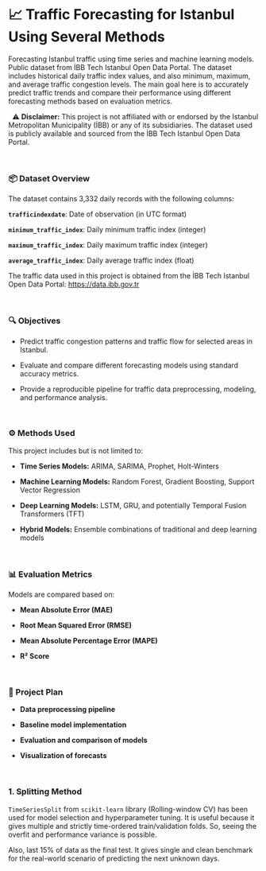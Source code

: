 # 📈 Traffic Forecasting for Istanbul Using Several Methods

Forecasting Istanbul traffic using time series and machine learning models. Public dataset from İBB Tech Istanbul Open Data Portal. The dataset includes historical daily traffic index values, and also  minimum, maximum, and average traffic congestion levels. The main goal here is to accurately predict traffic trends and compare their performance using different forecasting methods based on evaluation metrics.

&nbsp;
⚠️ **Disclaimer:** This project is not affiliated with or endorsed by the Istanbul Metropolitan Municipality (İBB) or any of its subsidiaries. The dataset used is publicly available and sourced from the İBB Tech Istanbul Open Data Portal.

&nbsp;
### 📦 Dataset Overview

The dataset contains 3,332 daily records with the following columns:

**`trafficindexdate`**: Date of observation (in UTC format)

**`minimum_traffic_index`**: Daily minimum traffic index (integer)

**`maximum_traffic_index`**: Daily maximum traffic index (integer)

**`average_traffic_index`**: Daily average traffic index (float)
    
The traffic data used in this project is obtained from the İBB Tech Istanbul Open Data Portal:
https://data.ibb.gov.tr

&nbsp;
### 🔍 Objectives

- Predict traffic congestion patterns and traffic flow for selected areas in Istanbul.

- Evaluate and compare different forecasting models using standard accuracy metrics.

- Provide a reproducible pipeline for traffic data preprocessing, modeling, and performance analysis.
    
&nbsp;
### ⚙️ Methods Used

This project includes but is not limited to:

- **Time Series Models:** ARIMA, SARIMA, Prophet, Holt-Winters

- **Machine Learning Models:** Random Forest, Gradient Boosting, Support Vector Regression

- **Deep Learning Models:** LSTM, GRU, and potentially Temporal Fusion Transformers (TFT)

- **Hybrid Models:** Ensemble combinations of traditional and deep learning models
    
&nbsp;
### 📊 Evaluation Metrics

Models are compared based on:

- **Mean Absolute Error (MAE)**

- **Root Mean Squared Error (RMSE)**

- **Mean Absolute Percentage Error (MAPE)**

- **R² Score**

&nbsp;
### 🚧 Project Plan

- **Data preprocessing pipeline**

- **Baseline model implementation**

- **Evaluation and comparison of models**

- **Visualization of forecasts**


&nbsp;
&nbsp;
### 1. Splitting Method

`TimeSeriesSplit` from `scikit-learn` library (Rolling-window CV) has been used for model selection and hyperparameter tuning. It is useful because it gives multiple and strictly time-ordered train/validation folds. So, seeing the overfit and performance variance is possible.

Also, last 15% of data as the final test. It gives single and clean benchmark for the real-world scenario of predicting the next unknown days.
